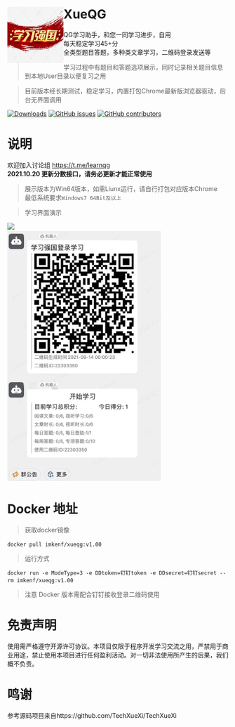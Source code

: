 <div>
  <img width="128" height="128" align="left" src="./img/Icon.png" alt="XueQG"/>
  <h1>XueQG</h1>
  <p>QG学习助手，和您一同学习进步，自用<br> 每天稳定学习45+分<br> 全类型题目答题，多种类文章学习，二维码登录发送等</p>
</div>

> 学习过程中有题目和答题选项展示，同时记录相关题目信息到本地User目录以便复习之用

> 目前版本经长期测试，稳定学习，内置打包Chrome最新版浏览器驱动，后台无界面调用

[![Downloads](https://img.shields.io/github/downloads/imkenf/XueQG/total.svg?style=flat-square&color=0f6adb)](https://github.com/imkenf/XueQG/releases/latest)
[![GitHub issues](https://img.shields.io/github/issues/imkenf/XueQG?style=flat-square&color=0f6adb)](https://github.com/imkenf/XueQG/issues)
[![GitHub contributors](https://img.shields.io/github/contributors/imkenf/XueQG?style=flat-square&color=0f6adb)](https://github.com/imkenf/XueQG/graphs/contributors)


# 说明
欢迎加入讨论组
https://t.me/learnqg
<br>
**2021.10.20 更新分数接口，请务必更新才能正常使用**

> 展示版本为Win64版本，如需Liunx运行，请自行打包对应版本Chrome
<br>最低系统要求`Windows7 64Bit及以上`

> 学习界面演示

<img src="https://raw.githubusercontent.com/imkenf/Xue/main/0001.jpg" width="65%">
<br>
<img src="./img/DD1.png">

# Docker 地址
> 获取docker镜像

`docker pull imkenf/xueqg:v1.00`
> 运行方式

`docker run -e ModeType=3 -e DDtoken=钉钉token -e DDsecret=钉钉secret --rm imkenf/xueqg:v1.00`
> 注意
Docker 版本需配合钉钉接收登录二维码使用

# 免责声明
使用需严格遵守开源许可协议。本项目仅限于程序开发学习交流之用，严禁用于商业用途，禁止使用本项目进行任何盈利活动。对一切非法使用所产生的后果，我们概不负责。

# 鸣谢
参考源码项目来自https://github.com/TechXueXi/TechXueXi
